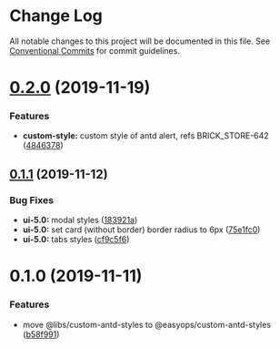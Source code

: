 # Change Log

All notable changes to this project will be documented in this file.
See [Conventional Commits](https://conventionalcommits.org) for commit guidelines.

# [0.2.0](https://git.easyops.local/anyclouds/next-core/compare/@easyops/custom-antd-styles@0.1.1...@easyops/custom-antd-styles@0.2.0) (2019-11-19)

### Features

- **custom-style:** custom style of antd alert, refs BRICK_STORE-642 ([4846378](https://git.easyops.local/anyclouds/next-core/commits/4846378))

## [0.1.1](https://git.easyops.local/anyclouds/next-core/compare/@easyops/custom-antd-styles@0.1.0...@easyops/custom-antd-styles@0.1.1) (2019-11-12)

### Bug Fixes

- **ui-5.0:** modal styles ([183921a](https://git.easyops.local/anyclouds/next-core/commits/183921a))
- **ui-5.0:** set card (without border) border radius to 6px ([75e1fc0](https://git.easyops.local/anyclouds/next-core/commits/75e1fc0))
- **ui-5.0:** tabs styles ([cf9c5f6](https://git.easyops.local/anyclouds/next-core/commits/cf9c5f6))

# 0.1.0 (2019-11-11)

### Features

- move @libs/custom-antd-styles to @easyops/custom-antd-styles ([b58f991](https://git.easyops.local/anyclouds/next-core/commits/b58f991))

